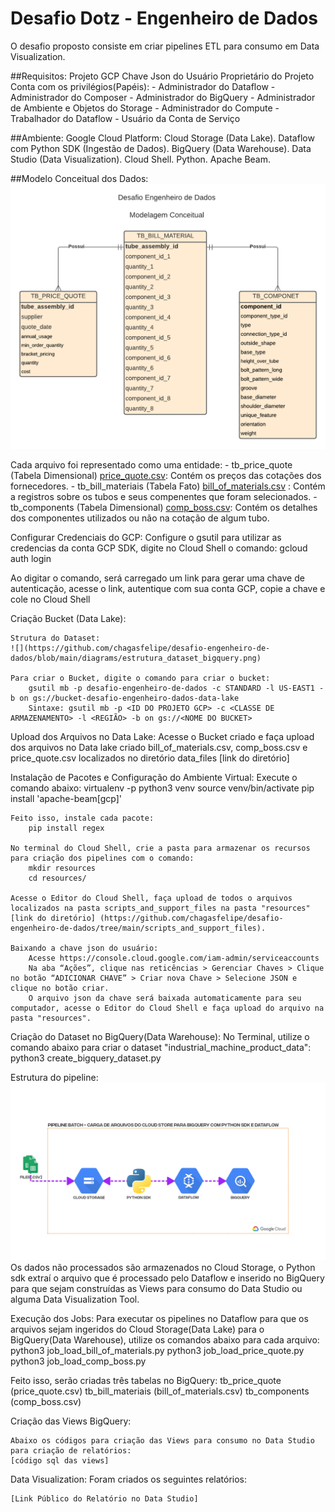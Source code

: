 # Desafio Dotz - Engenheiro de Dados

O desafio proposto consiste em criar pipelines ETL para consumo em Data Visualization.

##Requisitos:
    Projeto GCP
    Chave Json do Usuário Proprietário do Projeto
    Conta com os privilégios(Papéis):
        - Administrador do Dataflow
        - Administrador do Composer
        - Administrador do BigQuery
        - Administrador de Ambiente e Objetos do Storage
        - Administrador do Compute
        - Trabalhador do Dataflow
        - Usuário da Conta de Serviço



##Ambiente:
    Google Cloud Platform:
        Cloud Storage (Data Lake).
        Dataflow com Python SDK (Ingestão de Dados).
        BigQuery (Data Warehouse).
        Data Studio (Data Visualization).
        Cloud Shell.
    Python.
    Apache Beam.



##Modelo Conceitual dos Dados:
![](https://github.com/chagasfelipe/desafio-engenheiro-de-dados/blob/main/diagrams/modelagem_conceitual.png)

Cada arquivo foi representado como uma entidade:
    - tb_price_quote (Tabela Dimensional) [price_quote.csv](https://github.com/chagasfelipe/desafio-engenheiro-de-dados/blob/main/data_files/price_quote.csv): Contém os preços das cotações dos fornecedores.
    - tb_bill_materiais (Tabela Fato) [bill_of_materials.csv](https://github.com/chagasfelipe/desafio-engenheiro-de-dados/blob/main/data_files/bill_of_materials.csv) : Contém a registros sobre os tubos e seus compenentes que foram selecionados.
    - tb_components (Tabela Dimensional) [comp_boss.csv](https://github.com/chagasfelipe/desafio-engenheiro-de-dados/blob/main/data_files/comp_boss.csv): Contém os detalhes dos componentes utilizados ou não na cotação de algum tubo.



Configurar Credenciais do GCP:
    Configure o gsutil para utilizar as credencias da conta GCP SDK, digite no Cloud Shell o comando:
    gcloud auth login

Ao digitar o comando, será carregado um link para gerar uma chave de autenticação, acesse o link, autentique com sua conta GCP, copie a chave e cole no Cloud Shell



Criação Bucket (Data Lake):

    Strutura do Dataset:
    ![](https://github.com/chagasfelipe/desafio-engenheiro-de-dados/blob/main/diagrams/estrutura_dataset_bigquery.png)

    Para criar o Bucket, digite o comando para criar o bucket:
        gsutil mb -p desafio-engenheiro-de-dados -c STANDARD -l US-EAST1 -b on gs://bucket-desafio-engenheiro-dados-data-lake
        Sintaxe: gsutil mb -p <ID DO PROJETO GCP> -c <CLASSE DE ARMAZENAMENTO> -l <REGIÃO> -b on gs://<NOME DO BUCKET>



Upload dos Arquivos no Data Lake:
    Acesse o Bucket criado e faça upload dos arquivos no Data lake criado bill_of_materials.csv, comp_boss.csv e price_quote.csv localizados no diretório data_files [link do diretório]

Instalação de Pacotes e Configuração do Ambiente Virtual:
    Execute o comando abaixo:
        virtualenv -p python3 venv 
        source venv/bin/activate 
        pip install 'apache-beam[gcp]' 

    Feito isso, instale cada pacote:
        pip install regex

    No terminal do Cloud Shell, crie a pasta para armazenar os recursos para criação dos pipelines com o comando:
        mkdir resources
        cd resources/

    Acesse o Editor do Cloud Shell, faça upload de todos o arquivos localizados na pasta scripts_and_support_files na pasta "resources" [link do diretório] (https://github.com/chagasfelipe/desafio-engenheiro-de-dados/tree/main/scripts_and_support_files).

    Baixando a chave json do usuário:
        Acesse https://console.cloud.google.com/iam-admin/serviceaccounts 
        Na aba “Ações”, clique nas reticências > Gerenciar Chaves > Clique no botão “ADICIONAR CHAVE” > Criar nova Chave > Selecione JSON e clique no botão criar.
        O arquivo json da chave será baixada automaticamente para seu computador, acesse o Editor do Cloud Shell e faça upload do arquivo na pasta "resources".


Criação do Dataset no BigQuery(Data Warehouse):
    No Terminal, utilize o comando abaixo para criar o dataset "industrial_machine_product_data":
    python3 create_bigquery_dataset.py



Estrutura do pipeline:
    ![](https://github.com/chagasfelipe/desafio-engenheiro-de-dados/blob/main/diagrams/diagrama_pipeline.png)
    Os dados não processados são armazenados no Cloud Storage, o Python sdk extraí o arquivo que é processado pelo Dataflow e inserido no BigQuery para que sejam construídas as Views para consumo do Data Studio ou alguma Data Visualization Tool.



Execução dos Jobs:
    Para executar os pipelines no Dataflow para que os arquivos sejam ingeridos do Cloud Storage(Data Lake) para o BigQuery(Data Warehouse), utilize os comandos abaixo para cada arquivo:
        python3 job_load_bill_of_materials.py
        python3 job_load_price_quote.py
        python3 job_load_comp_boss.py

Feito isso, serão criadas três tabelas no BigQuery:
    tb_price_quote (price_quote.csv)
    tb_bill_materiais (bill_of_materials.csv)
    tb_components (comp_boss.csv)

    

Criação das Views BigQuery:

    Abaixo os códigos para criação das Views para consumo no Data Studio para criação de relatórios:
    [código sql das views]



Data Visualization:
    Foram criados os seguintes relatórios:

    [Link Público do Relatório no Data Studio]

